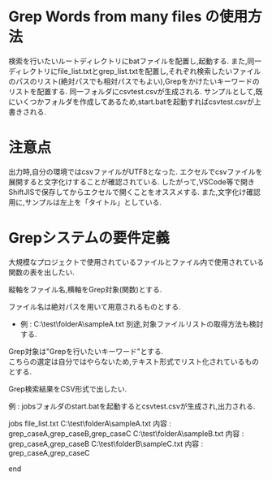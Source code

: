# Grep Words from many files の使用方法
検索を行いたいルートディレクトリにbatファイルを配置し,起動する.
また,同一ディレクトリにfile_list.txtとgrep_list.txtを配置し,それぞれ検索したいファイルのパスのリスト(絶対パスでも相対パスでもよい),Grepをかけたいキーワードのリストを配置する.
同一フォルダにcsvtest.csvが生成される.
サンプルとして,既にいくつかフォルダを作成してあるため,start.batを起動すればcsvtest.csvが上書きされる.

# 注意点
出力時,自分の環境ではcsvファイルがUTF8となった.
エクセルでcsvファイルを展開すると文字化けすることが確認されている.
したがって,VSCode等で開きShiftJISで保存してからエクセルで開くことをオススメする.
また,文字化け確認用に,サンプルは左上を「タイトル」としている.


# Grepシステムの要件定義

大規模なプロジェクトで使用されているファイルとファイル内で使用されている関数の表を出したい.

縦軸をファイル名,横軸をGrep対象(関数)とする.

ファイル名は絶対パスを用いて用意されるものとする.  
 - 例 : C:\test\folderA\sampleA.txt
別途,対象ファイルリストの取得方法も検討する.  

Grep対象は"Grepを行いたいキーワード"とする.  
こちらの選定は自分ではやらないため,テキスト形式でリスト化されているものとする.

Grep検索結果をCSV形式で出したい.  

例 : jobsフォルダのstart.batを起動するとcsvtest.csvが生成され,出力される.  

jobs
 file_list.txt
  C:\test\folderA\sampleA.txt
   内容 : grep_caseA,grep_caseB,grep_caseC
  C:\test\folderA\sampleB.txt
   内容 : grep_caseA,grep_caseB
  C:\test\folderB\sampleC.txt
   内容 : grep_caseA,grep_caseC


end